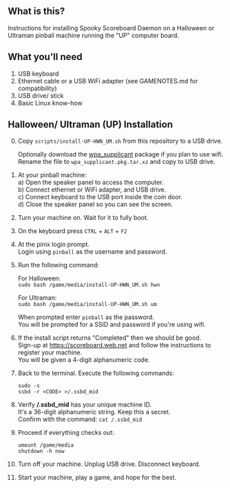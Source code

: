 What is this?
-------------

Instructions for installing Spooky Scoreboard Daemon on a Halloween or Ultraman pinball machine running the "UP" computer board.

What you'll need
----------------

1. USB keyboard
2. Ethernet cable or a USB WiFi adapter (see GAMENOTES.md for compatibility)
3. USB drive/ stick
4. Basic Linux know-how

Halloween/ Ultraman (UP) Installation
-------------------------------------

0. Copy `scripts/install-UP-HWN_UM.sh` from this repository to a USB drive.

   Optionally download the [wpa_supplicant](https://archive.archlinux.org/packages/w/wpa_supplicant/wpa_supplicant-2%3A2.8-1-x86_64.pkg.tar.xz) package if you plan to use wifi.  
   Rename the file to `wpa_supplicant.pkg.tar.xz` and copy to USB drive.

1. At your pinball machine:  
   a) Open the speaker panel to access the computer.  
   b) Connect ethernet or WiFi adapter, and USB drive.  
   c) Connect keyboard to the USB port inside the coin door.  
   d) Close the speaker panel so you can see the screen.  

2. Turn your machine on. Wait for it to fully boot.

3. On the keyboard press `CTRL` + `ALT` + `F2`

4. At the pinix login prompt.  
   Login using `pinball` as the username and password.

5. Run the following command:  

   For Halloween:  
   `sudo bash /game/media/install-UP-HWN_UM.sh hwn`

   For Ultraman:  
   `sudo bash /game/media/install-UP-HWN_UM.sh um`
   
   When prompted enter `pinball` as the password.  
   You will be prompted for a SSID and password if you're using wifi.

6. If the install script returns "Completed" then we should be good.  
   Sign-up at https://scoreboard.web.net and follow the instructions to
   register your machine.  
   You will be given a 4-digit alphanumeric code.

7. Back to the terminal. Execute the following commands:
    ```
    sudo -s
    ssbd -r <CODE> >/.ssbd_mid
    ```

8. Verify **/.ssbd_mid** has your unique machine ID.  
    It's a 36-digit alphanumeric string. Keep this a secret.  
    Confirm with the command: `cat /.ssbd_mid`

9. Proceed if everything checks out:  
    ```
    umount /game/media
    shutdown -h now
    ```

10. Turn off your machine.  Unplug USB drive.  Disconnect keyboard.

11. Start your machine, play a game, and hope for the best.

